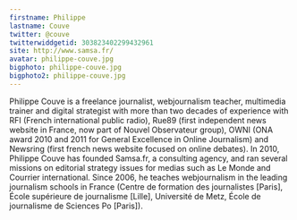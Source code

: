 ```yaml
---
firstname: Philippe 
lastname: Couve
twitter: @couve
twitterwiddgetid: 303823402299432961
site: http://www.samsa.fr/
avatar: philippe-couve.jpg
bigphoto: philippe-couve.jpg
bigphoto2: philippe-couve.jpg
---
```


Philippe Couve is a freelance journalist, webjournalism teacher, multimedia trainer and digital strategist with more than two decades of experience with RFI (French international public radio), Rue89 (first independent news website in France, now part of Nouvel Observateur group), OWNI (ONA award 2010 and 2011 for General Excellence in Online Journalism) and Newsring (first french news website focused on online debates). 
In 2010, Philippe Couve has founded Samsa.fr, a consulting agency, and ran several missions on editorial strategy issues for medias such as Le Monde and Courrier international. Since 2006, he teaches webjournalism in the leading journalism schools in France (Centre de formation des journalistes [Paris], École supérieure de journalisme [Lille], Université de Metz, École de journalisme de Sciences Po [Paris]).

